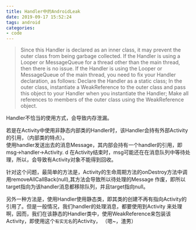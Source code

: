 ```yaml
---
title: Handler中的AndroidLeak
date: 2019-09-17 15:52:24
tags: android
categories:
- code
---
```



>Since this Handler is declared as an inner class, it may prevent the outer class from being garbage collected. If the Handler is using a Looper or MessageQueue for a thread other than the main thread, then there is no issue. If the Handler is using the Looper or MessageQueue of the main thread, you need to fix your Handler declaration, as follows: Declare the Handler as a static class; In the outer class, instantiate a WeakReference to the outer class and pass this object to your Handler when you instantiate the Handler; Make all references to members of the outer class using the WeakReference object.

Handler不恰当的使用方式，会导致内存泄漏。  

若是在Activity中使用非静态内部类的Handler时，该Handler会持有外部Activity的引用，（内部类的特点）。  
使用handler发送出去的消息Message，其内部会持有一个handler的引用，即msg->handler->Activity.  d
在Activity结束时，msg可能还在在消息队列中等待处理，所以，会导致有Activity对象不能得到回收。

针对这个问题，最简单的方法是，Activity的生命周期方法的onDestroy方法中调用removeAllCallBack(null),其方法会导致所以待处理的Message
作废，即所以target指向为该handler消息都移除队列，并且target指向null。

另外一种方法是，使用Handler使用静态类，即其类的创建不再有指向Activity的引用了。但是一般情况，我们handler的处理消息，都要使用到Activity
来处理啊，因而，我们在该静态的Handler类中，使用WeakReference来包装该Activity，即使用这个`有实无名`的Activity， （嗯~，渣男）